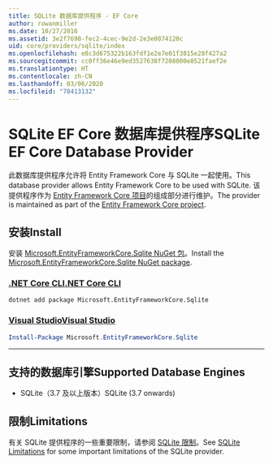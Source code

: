 ```yaml
---
title: SQLite 数据库提供程序 - EF Core
author: rowanmiller
ms.date: 10/27/2016
ms.assetid: 3e2f7698-fec2-4cec-9e2d-2e3e0074120c
uid: core/providers/sqlite/index
ms.openlocfilehash: e8c3d675322b163fdf1e2e7e01f3815e28f427a2
ms.sourcegitcommit: cc0ff36e46e9ed3527638f7208000e8521faef2e
ms.translationtype: HT
ms.contentlocale: zh-CN
ms.lasthandoff: 03/06/2020
ms.locfileid: "78413132"
---
```

# <a name="sqlite-ef-core-database-provider"></a><span data-ttu-id="c293c-102">SQLite EF Core 数据库提供程序</span><span class="sxs-lookup"><span data-stu-id="c293c-102">SQLite EF Core Database Provider</span></span>

<span data-ttu-id="c293c-103">此数据库提供程序允许将 Entity Framework Core 与 SQLite 一起使用。</span><span class="sxs-lookup"><span data-stu-id="c293c-103">This database provider allows Entity Framework Core to be used with SQLite.</span></span> <span data-ttu-id="c293c-104">该提供程序作为 [Entity Framework Core 项目](https://github.com/aspnet/EntityFrameworkCore)的组成部分进行维护。</span><span class="sxs-lookup"><span data-stu-id="c293c-104">The provider is maintained as part of the [Entity Framework Core project](https://github.com/aspnet/EntityFrameworkCore).</span></span>

## <a name="install"></a><span data-ttu-id="c293c-105">安装</span><span class="sxs-lookup"><span data-stu-id="c293c-105">Install</span></span>

<span data-ttu-id="c293c-106">安装 [Microsoft.EntityFrameworkCore.Sqlite NuGet 包](https://www.nuget.org/packages/Microsoft.EntityFrameworkCore.Sqlite/)。</span><span class="sxs-lookup"><span data-stu-id="c293c-106">Install the [Microsoft.EntityFrameworkCore.Sqlite NuGet package](https://www.nuget.org/packages/Microsoft.EntityFrameworkCore.Sqlite/).</span></span>

### <a name="net-core-cli"></a>[<span data-ttu-id="c293c-107">.NET Core CLI</span><span class="sxs-lookup"><span data-stu-id="c293c-107">.NET Core CLI</span></span>](#tab/dotnet-core-cli)

```dotnetcli
dotnet add package Microsoft.EntityFrameworkCore.Sqlite
```

### <a name="visual-studio"></a>[<span data-ttu-id="c293c-108">Visual Studio</span><span class="sxs-lookup"><span data-stu-id="c293c-108">Visual Studio</span></span>](#tab/vs)

``` powershell
Install-Package Microsoft.EntityFrameworkCore.Sqlite
```

***

## <a name="supported-database-engines"></a><span data-ttu-id="c293c-109">支持的数据库引擎</span><span class="sxs-lookup"><span data-stu-id="c293c-109">Supported Database Engines</span></span>

* <span data-ttu-id="c293c-110">SQLite（3.7 及以上版本）</span><span class="sxs-lookup"><span data-stu-id="c293c-110">SQLite (3.7 onwards)</span></span>

## <a name="limitations"></a><span data-ttu-id="c293c-111">限制</span><span class="sxs-lookup"><span data-stu-id="c293c-111">Limitations</span></span>

<span data-ttu-id="c293c-112">有关 SQLite 提供程序的一些重要限制，请参阅 [SQLite 限制](limitations.md)。</span><span class="sxs-lookup"><span data-stu-id="c293c-112">See [SQLite Limitations](limitations.md) for some important limitations of the SQLite provider.</span></span>
